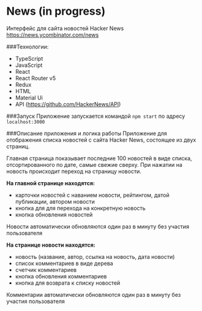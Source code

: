 # News (in progress)

Интерфейс для сайта новостей  Hacker News https://news.ycombinator.com/news

###Технологии:
* TypeScript
* JavaScript
* React
* React Router v5
* Redux
* HTML 
* Material Ui
* API (https://github.com/HackerNews/API)

###Запуск
Приложение запускается командой `npm start` по адресу `localhost:3000`

###Описание приложения и логика работы
Приложение для отображения списка новостей с сайта Hacker News, состоящее из двух страниц.


Главная страница показывает последние 100 новостей в виде списка, отсортированного по дате, самые свежие сверху.
При нажатии на новость происходит переход на страницу новости. 

**На главной странице находятся:**
* карточки новостей с наванием новости, рейтингом, датой публикации, автором новости
* кнопка для для перехода на конкретную новость
* кнопка обновления новостей 
  
Новости автоматически обновляются один раз в минуту без участия пользователя

**На странице новости находятся:**
* новость (название, автор, ссылка на новость, дата новости)
* список комментариев в виде дерева
* счетчик комментариев
* кнопка обновления комментариев
* кнопка для возврата к списку новостей

Комментарии автоматически обновляются один раз в минуту без участия пользователя




